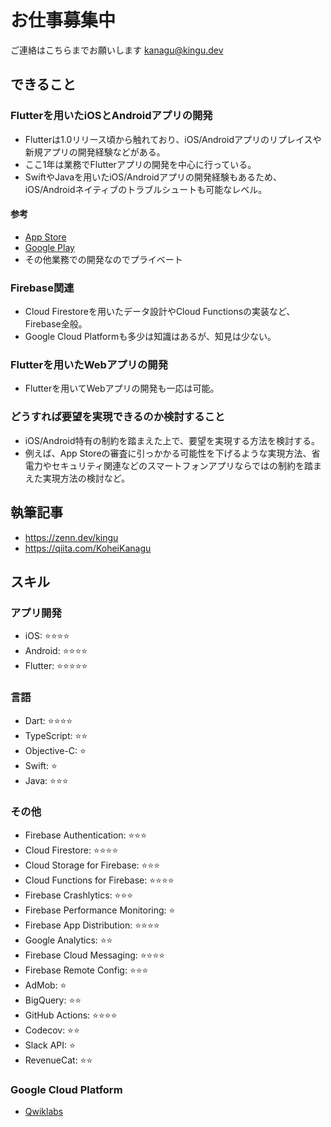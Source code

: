# お仕事募集中

ご連絡はこちらまでお願いします [kanagu@kingu.dev](mailto:kanagu@kingu.dev)

## できること

### Flutterを用いたiOSとAndroidアプリの開発

- Flutterは1.0リリース頃から触れており、iOS/Androidアプリのリプレイスや新規アプリの開発経験などがある。
- ここ1年は業務でFlutterアプリの開発を中心に行っている。
- SwiftやJavaを用いたiOS/Androidアプリの開発経験もあるため、iOS/Androidネイティブのトラブルシュートも可能なレベル。

#### 参考

- [App Store](https://apps.apple.com/am/developer/id1530720615)
- [Google Play](https://play.google.com/store/apps/developer?id=Kohei+Kanagu)
- その他業務での開発なのでプライベート

### Firebase関連

- Cloud Firestoreを用いたデータ設計やCloud Functionsの実装など、Firebase全般。
- Google Cloud Platformも多少は知識はあるが、知見は少ない。

### Flutterを用いたWebアプリの開発

- Flutterを用いてWebアプリの開発も一応は可能。

### どうすれば要望を実現できるのか検討すること

- iOS/Android特有の制約を踏まえた上で、要望を実現する方法を検討する。
- 例えば、App Storeの審査に引っかかる可能性を下げるような実現方法、省電力やセキュリティ関連などのスマートフォンアプリならではの制約を踏まえた実現方法の検討など。

## 執筆記事

- <https://zenn.dev/kingu>
- <https://qiita.com/KoheiKanagu>

## スキル

### アプリ開発

- iOS: ⭐⭐⭐⭐
- Android: ⭐⭐⭐⭐
- Flutter: ⭐⭐⭐⭐⭐

### 言語

- Dart: ⭐⭐⭐⭐
- TypeScript: ⭐⭐
- Objective-C: ⭐
- Swift: ⭐
- Java: ⭐⭐⭐

### その他

- Firebase Authentication: ⭐⭐⭐
- Cloud Firestore: ⭐⭐⭐⭐
- Cloud Storage for Firebase: ⭐⭐⭐
- Cloud Functions for Firebase: ⭐⭐⭐⭐
- Firebase Crashlytics: ⭐⭐⭐
- Firebase Performance Monitoring: ⭐
- Firebase App Distribution: ⭐⭐⭐⭐
- Google Analytics: ⭐⭐
- Firebase Cloud Messaging: ⭐⭐⭐⭐
- Firebase Remote Config: ⭐⭐⭐
- AdMob: ⭐
- BigQuery: ⭐⭐
- GitHub Actions: ⭐⭐⭐⭐
- Codecov: ⭐⭐
- Slack API: ⭐
- RevenueCat: ⭐⭐

### Google Cloud Platform

- [Qwiklabs](https://google.qwiklabs.com/public_profiles/98bbb4d5-74da-4dc3-a38f-912ed3b501d7)
